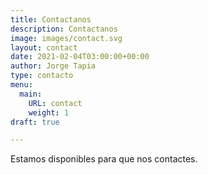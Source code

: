 ```yaml
---
title: Contactanos
description: Contactanos
image: images/contact.svg
layout: contact
date: 2021-02-04T03:00:00+00:00
author: Jorge Tapia
type: contacto
menu:
  main:
    URL: contact
    weight: 1
draft: true

---
```

Estamos disponibles para que nos contactes.